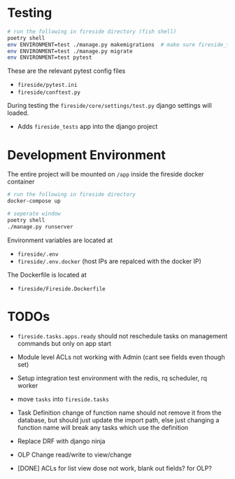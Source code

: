 # Testing

```bash
# run the following in fireside directory (fish shell)
poetry shell
env ENVIRONMENT=test ./manage.py makemigrations  # make sure fireside_tests models are in the db
env ENVIRONMENT=test ./manage.py migrate
env ENVIRONMENT=test pytest
```

These are the relevant pytest config files

- `fireside/pytest.ini`
- `fireside/conftest.py`

During testing the `fireside/core/settings/test.py` django settings will loaded.

- Adds `fireside_tests` app into the django project

# Development Environment

The entire project will be mounted on `/app` inside the fireside docker container

```bash
# run the following in fireside directory
docker-compose up

# seperate window
poetry shell
./manage.py runserver
```

Environment variables are located at

- `fireside/.env`
- `fireside/.env.docker` (host IPs are repalced with the docker IP)

The Dockerfile is located at

- `fireside/Fireside.Dockerfile`

# TODOs

- `fireside.tasks.apps.ready` should not reschedule tasks on management commands but only on app start
- Module level ACLs not working with Admin (cant see fields even though set)
- Setup integration test environment with the redis, rq scheduler, rq worker
- move `tasks` into `fireside.tasks`
- Task Definition change of function name should not remove it from the database, but should just update the import path, else just changing a function name will break any tasks which use the definition
- Replace DRF with django ninja
- OLP Change read/write to view/change

- [DONE] ACLs for list view dose not work, blank out fields? for OLP?
